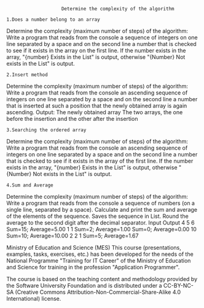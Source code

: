						Determine the complexity of the algorithm

	1.Does a number belong to an array

Determine the complexity (maximum number of steps) of the algorithm:
Write a program that reads from the console a sequence of integers on one line separated by a space and on the second line a number that is checked to see if it exists in the array on the first line.  If the number exists in the array, "{number} Exists in the List" is output, otherwise "{Number} Not exists in the List" is output.

	2.Insert method 

Determine the complexity (maximum number of steps) of the algorithm:
Write a program that reads from the console an ascending sequence of integers on one line separated by a space and on the second line a number that is inserted at such a position that the newly obtained array is again ascending. Output:
The newly obtained array
The two arrays, the one before the insertion and the other after the insertion

	3.Searching the ordered array 
	
Determine the complexity (maximum number of steps) of the algorithm:
Write a program that reads from the console an ascending sequence of integers on one line separated by a space and on the second line a number that is checked to see if it exists in the array of the first line.  If the number exists in the array, "{number} Exists in the List" is output, otherwise "{Number} Not exists in the List" is output.

	4.Sum and Average
	
Determine the complexity (maximum number of steps) of the algorithm:
Write a program that reads from the console a sequence of numbers (on a single line, separated by a space). Calculate and print the sum and average of the elements of the sequence. Saves the sequence in List<int>. Round the average to the second digit after the decimal separator.
Input 	Output
4 5 6 	Sum=15; Average=5.00
1 1 	Sum=2; Average=1.00
	Sum=0; Average=0.00
10 	Sum=10; Average=10.00
2 2 1 	Sum=5; Average=1.67

Ministry of Education and Science (MES)
This course (presentations, examples, tasks, exercises, etc.) has been developed for the needs of the National Programme "Training for IT Career" of the Ministry of Education and Science for training in the profession "Application Programmer".

The course is based on the teaching content and methodology provided by the Software University Foundation and is distributed under a CC-BY-NC-SA (Creative Commons Attribution-Non-Commercial-Share-Alike 4.0 International) license.


